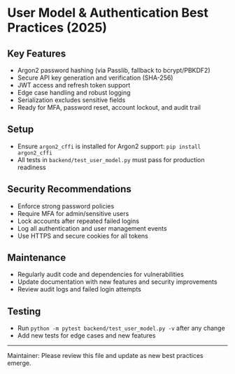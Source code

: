 # User Model & Authentication Best Practices (2025)

## Key Features

- Argon2 password hashing (via Passlib, fallback to bcrypt/PBKDF2)
- Secure API key generation and verification (SHA-256)
- JWT access and refresh token support
- Edge case handling and robust logging
- Serialization excludes sensitive fields
- Ready for MFA, password reset, account lockout, and audit trail

## Setup

- Ensure `argon2_cffi` is installed for Argon2 support: `pip install argon2_cffi`
- All tests in `backend/test_user_model.py` must pass for production readiness

## Security Recommendations

- Enforce strong password policies
- Require MFA for admin/sensitive users
- Lock accounts after repeated failed logins
- Log all authentication and user management events
- Use HTTPS and secure cookies for all tokens

## Maintenance

- Regularly audit code and dependencies for vulnerabilities
- Update documentation with new features and security improvements
- Review audit logs and failed login attempts

## Testing

- Run `python -m pytest backend/test_user_model.py -v` after any change
- Add new tests for edge cases and new features

---

Maintainer: Please review this file and update as new best practices emerge.
